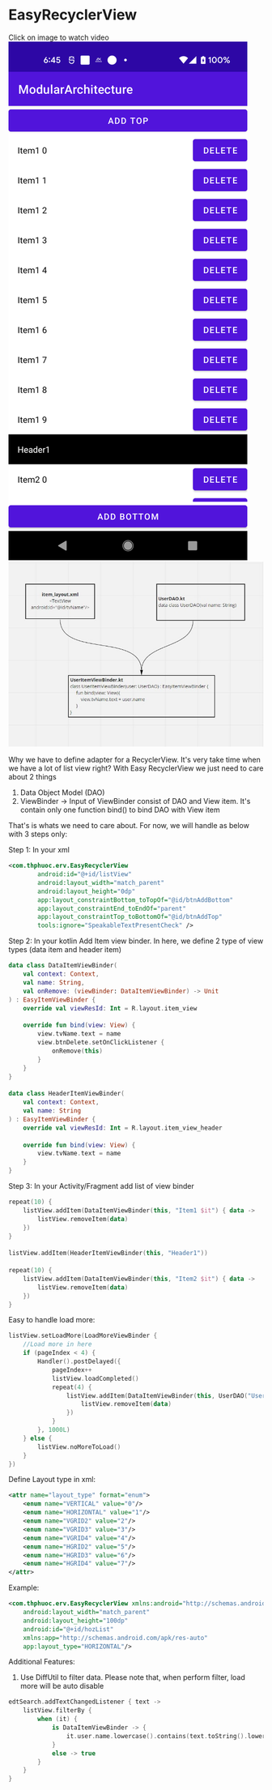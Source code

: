 # EasyRecyclerView

Click on image to watch video
[![IMAGE ALT TEXT HERE](/screenshot.png)](https://youtu.be/WVl4ox0PmcM)
![alt screenshot width="200"](/SharedScreenshot.jpg "Text to show on mouseover")


Why we have to define adapter for a RecyclerView. It's very take time when we have a lot of list view right?
With Easy RecyclerView we just need to care about 2 things
1. Data Object Model (DAO)
2. ViewBinder -> Input of ViewBinder consist of DAO and View item. It's contain only one function bind() to bind DAO with View item

That's is whats we need to care about.
For now, we will handle as below with 3 steps only:

Step 1: In your xml
```xml
<com.thphuoc.erv.EasyRecyclerView
        android:id="@+id/listView"
        android:layout_width="match_parent"
        android:layout_height="0dp"
        app:layout_constraintBottom_toTopOf="@id/btnAddBottom"
        app:layout_constraintEnd_toEndOf="parent"
        app:layout_constraintTop_toBottomOf="@id/btnAddTop"
        tools:ignore="SpeakableTextPresentCheck" />
```

Step 2: In your kotlin Add Item view binder. In here, we define 2 type of view types (data item and header item)
```kotlin
data class DataItemViewBinder(
    val context: Context,
    val name: String,
    val onRemove: (viewBinder: DataItemViewBinder) -> Unit
) : EasyItemViewBinder {
    override val viewResId: Int = R.layout.item_view

    override fun bind(view: View) {
        view.tvName.text = name
        view.btnDelete.setOnClickListener {
            onRemove(this)
        }
    }
}

data class HeaderItemViewBinder(
    val context: Context,
    val name: String
) : EasyItemViewBinder {
    override val viewResId: Int = R.layout.item_view_header

    override fun bind(view: View) {
        view.tvName.text = name
    }
}
```

Step 3: In your Activity/Fragment add list of view binder
```kotlin
repeat(10) {
    listView.addItem(DataItemViewBinder(this, "Item1 $it") { data ->
        listView.removeItem(data)
    })
}

listView.addItem(HeaderItemViewBinder(this, "Header1"))

repeat(10) {
    listView.addItem(DataItemViewBinder(this, "Item2 $it") { data ->
        listView.removeItem(data)
    })
}
```

Easy to handle load more:
```kotlin
listView.setLoadMore(LoadMoreViewBinder {
    //Load more in here
    if (pageIndex < 4) {
        Handler().postDelayed({
            pageIndex++
            listView.loadCompleted()
            repeat(4) {
                listView.addItem(DataItemViewBinder(this, UserDAO("User2 $pageIndex$it")) { data ->
                    listView.removeItem(data)
                })
            }
        }, 1000L)
    } else {
        listView.noMoreToLoad()
    }
})

```

Define Layout type in xml:
```xml
<attr name="layout_type" format="enum">
    <enum name="VERTICAL" value="0"/>
    <enum name="HORIZONTAL" value="1"/>
    <enum name="VGRID2" value="2"/>
    <enum name="VGRID3" value="3"/>
    <enum name="VGRID4" value="4"/>
    <enum name="HGRID2" value="5"/>
    <enum name="HGRID3" value="6"/>
    <enum name="HGRID4" value="7"/>
</attr>
```
Example:
```xml
<com.thphuoc.erv.EasyRecyclerView xmlns:android="http://schemas.android.com/apk/res/android"
    android:layout_width="match_parent"
    android:layout_height="100dp"
    android:id="@+id/hozList"
    xmlns:app="http://schemas.android.com/apk/res-auto"
    app:layout_type="HORIZONTAL"/>
```

Additional Features:
1. Use DiffUtil to filter data. Please note that, when perform filter, load more will be auto disable
```kotlin
edtSearch.addTextChangedListener { text ->
    listView.filterBy {
        when (it) {
            is DataItemViewBinder -> {
                it.user.name.lowercase().contains(text.toString().lowercase())
            }
            else -> true
        }
    }
}
```